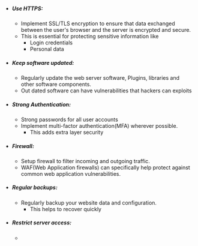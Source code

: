 
* ##### Use HTTPS:
	* Implement SSL/TLS encryption to ensure that data exchanged between the user's browser and the server is encrypted and secure.
	* This is essential for protecting sensitive information like
		* Login credentials
		* Personal data
* ##### Keep software updated:
	* Regularly update the web server software, Plugins, libraries and other software components.
	* Out dated software can have vulnerabilities that hackers can exploits
* ##### Strong Authentication:
	* Strong passwords for all user accounts 
	* Implement multi-factor authentication(MFA) wherever possible.
		* This adds extra layer security 
* ##### Firewall:
	* Setup firewall to filter incoming and outgoing traffic.
	* WAF(Web Application firewalls) can specifically help protect against common web application vulnerabilities.
* ##### Regular backups:
	* Regularly backup your website data and configuration.
		* This helps to recover quickly
* ##### Restrict server access:
	* 
